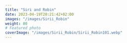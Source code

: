```yaml
---
title: "Siri and Robin"
date: 2023-04-19T20:21:42+02:00
images: "/images/Sirii_Robin"
weight: 80
# Featured photo
coverImage: "/images/Sirii_Robin/Sirii_Robin101.webp"
---
```

